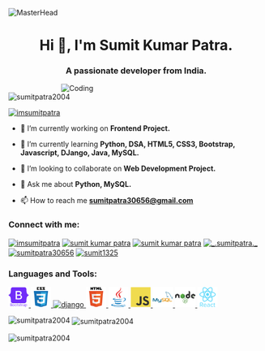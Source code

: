 ![MasterHead](https://static.wixstatic.com/media/dee3c3_5255733c44104cfea9344cdbec995c97~mv2.gif)
<h1 align="center">Hi 👋, I'm Sumit Kumar Patra.</h1>
<h3 align="center">A passionate developer from India.</h3>
<img align="right" alt="Coding" width="400" src="https://user-images.githubusercontent.com/115187902/230700872-d5f44b85-56c7-4e27-80a4-6e2db901e60c.gif">

<p align="left"> <img src="https://komarev.com/ghpvc/?username=sumitpatra2004&label=Profile%20views&color=0e75b6&style=flat" alt="sumitpatra2004" /> </p>

<p align="left"> <a href="https://twitter.com/imsumitpatra" target="blank"><img src="https://img.shields.io/twitter/follow/imsumitpatra?logo=twitter&style=for-the-badge" alt="imsumitpatra" /></a> </p>

- 🔭 I’m currently working on **Frontend Project.**

- 🌱 I’m currently learning **Python, DSA, HTML5, CSS3, Bootstrap, Javascript, DJango, Java, MySQL.**

- 👯 I’m looking to collaborate on **Web Development Project.**

- 💬 Ask me about **Python, MySQL.**

- 📫 How to reach me **sumitpatra30656@gmail.com**

<h3 align="left">Connect with me:</h3>
<p align="left">
<a href="https://twitter.com/imsumitpatra" target="blank"><img align="center" src="https://raw.githubusercontent.com/rahuldkjain/github-profile-readme-generator/master/src/images/icons/Social/twitter.svg" alt="imsumitpatra" height="30" width="40" /></a>
<a href="https://linkedin.com/in/sumit-kumar-patra-288811282" target="blank"><img align="center" src="https://raw.githubusercontent.com/rahuldkjain/github-profile-readme-generator/master/src/images/icons/Social/linked-in-alt.svg" alt="sumit kumar patra" height="30" width="40" /></a>
<a href="https://fb.com/sumit.patra.756" target="blank"><img align="center" src="https://raw.githubusercontent.com/rahuldkjain/github-profile-readme-generator/master/src/images/icons/Social/facebook.svg" alt="sumit kumar patra" height="30" width="40" /></a>
<a href="https://instagram.com/_.sumitpatra._" target="blank"><img align="center" src="https://raw.githubusercontent.com/rahuldkjain/github-profile-readme-generator/master/src/images/icons/Social/instagram.svg" alt="_.sumitpatra._" height="30" width="40" /></a>
<a href="https://www.hackerrank.com/profile/sumitpatra30656" target="blank"><img align="center" src="https://raw.githubusercontent.com/rahuldkjain/github-profile-readme-generator/master/src/images/icons/Social/hackerrank.svg" alt="sumitpatra30656" height="30" width="40" /></a>
<a href="https://www.leetcode.com/sumit1325" target="blank"><img align="center" src="https://raw.githubusercontent.com/rahuldkjain/github-profile-readme-generator/master/src/images/icons/Social/leet-code.svg" alt="sumit1325" height="30" width="40" /></a>
</p>

<h3 align="left">Languages and Tools:</h3>
<p align="left"> <a href="https://getbootstrap.com" target="_blank" rel="noreferrer"> <img src="https://raw.githubusercontent.com/devicons/devicon/master/icons/bootstrap/bootstrap-plain-wordmark.svg" alt="bootstrap" width="40" height="40"/> </a> <a href="https://www.w3schools.com/css/" target="_blank" rel="noreferrer"> <img src="https://raw.githubusercontent.com/devicons/devicon/master/icons/css3/css3-original-wordmark.svg" alt="css3" width="40" height="40"/> </a> <a href="https://www.djangoproject.com/" target="_blank" rel="noreferrer"> <img src="https://cdn.worldvectorlogo.com/logos/django.svg" alt="django" width="40" height="40"/> </a> <a href="https://www.w3.org/html/" target="_blank" rel="noreferrer"> <img src="https://raw.githubusercontent.com/devicons/devicon/master/icons/html5/html5-original-wordmark.svg" alt="html5" width="40" height="40"/> </a> <a href="https://www.java.com" target="_blank" rel="noreferrer"> <img src="https://raw.githubusercontent.com/devicons/devicon/master/icons/java/java-original.svg" alt="java" width="40" height="40"/> </a> <a href="https://developer.mozilla.org/en-US/docs/Web/JavaScript" target="_blank" rel="noreferrer"> <img src="https://raw.githubusercontent.com/devicons/devicon/master/icons/javascript/javascript-original.svg" alt="javascript" width="40" height="40"/> </a> <a href="https://www.mysql.com/" target="_blank" rel="noreferrer"> <img src="https://raw.githubusercontent.com/devicons/devicon/master/icons/mysql/mysql-original-wordmark.svg" alt="mysql" width="40" height="40"/> </a> <a href="https://nodejs.org" target="_blank" rel="noreferrer"> <img src="https://raw.githubusercontent.com/devicons/devicon/master/icons/nodejs/nodejs-original-wordmark.svg" alt="nodejs" width="40" height="40"/> </a> <a href="https://reactjs.org/" target="_blank" rel="noreferrer"> <img src="https://raw.githubusercontent.com/devicons/devicon/master/icons/react/react-original-wordmark.svg" alt="react" width="40" height="40"/> </a> </p>

<p><img align="left" src="https://github-readme-stats.vercel.app/api/top-langs?username=sumitpatra2004&show_icons=true&locale=en&layout=compact" alt="sumitpatra2004" /></p>

<p>&nbsp;<img align="center" src="https://github-readme-stats.vercel.app/api?username=sumitpatra2004&show_icons=true&locale=en" alt="sumitpatra2004" /></p>

<p><img align="center" src="https://github-readme-streak-stats.herokuapp.com/?user=sumitpatra2004&" alt="sumitpatra2004" /></p>

